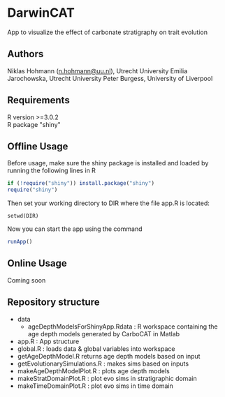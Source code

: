 # DarwinCAT
App to visualize the effect of carbonate stratigraphy on trait evolution

## Authors
Niklas Hohmann (n.hohmann@uu.nl), Utrecht University
Emilia Jarochowska, Utrecht University
Peter Burgess, University of Liverpool

## Requirements
R version >=3.0.2  
R package "shiny"

## Offline Usage
Before usage, make sure the shiny package is installed and loaded by running the following lines in R
``` R
if (!require("shiny")) install.package("shiny")
require("shiny")
```
Then set your working directory to DIR where the file app.R is located:
```
setwd(DIR)
```
Now you can start the app using the command
``` R
runApp()
```

## Online Usage
Coming soon

## Repository structure

- data
  - ageDepthModelsForShinyApp.Rdata : R workspace containing the age depth models generated by CarboCAT in Matlab
- app.R : App structure
- global.R : loads data & global variables into workspace
- getAgeDepthModel.R returns age depth models based on input
- getEvolutionarySimulations.R : makes sims based on inputs
- makeAgeDepthModelPlot.R : plots age depth models
- makeStratDomainPlot.R : plot evo sims in stratigraphic domain
- makeTimeDomainPlot.R : plot evo sims in time domain
